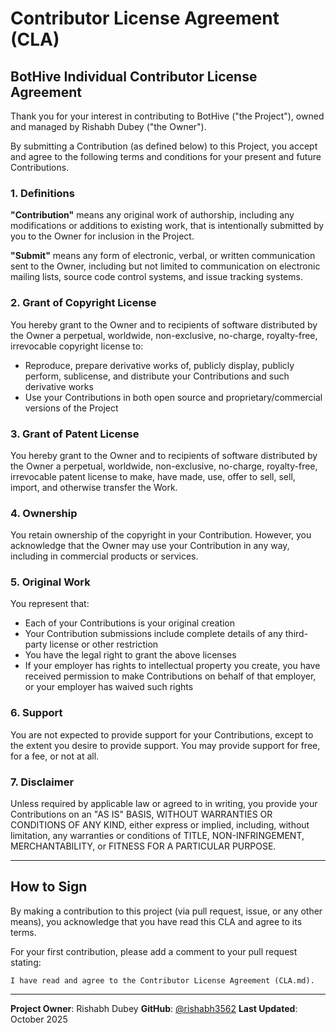 # Contributor License Agreement (CLA)

## BotHive Individual Contributor License Agreement

Thank you for your interest in contributing to BotHive ("the Project"), owned and managed by Rishabh Dubey ("the Owner").

By submitting a Contribution (as defined below) to this Project, you accept and agree to the following terms and conditions for your present and future Contributions.

### 1. Definitions

**"Contribution"** means any original work of authorship, including any modifications or additions to existing work, that is intentionally submitted by you to the Owner for inclusion in the Project.

**"Submit"** means any form of electronic, verbal, or written communication sent to the Owner, including but not limited to communication on electronic mailing lists, source code control systems, and issue tracking systems.

### 2. Grant of Copyright License

You hereby grant to the Owner and to recipients of software distributed by the Owner a perpetual, worldwide, non-exclusive, no-charge, royalty-free, irrevocable copyright license to:

- Reproduce, prepare derivative works of, publicly display, publicly perform, sublicense, and distribute your Contributions and such derivative works
- Use your Contributions in both open source and proprietary/commercial versions of the Project

### 3. Grant of Patent License

You hereby grant to the Owner and to recipients of software distributed by the Owner a perpetual, worldwide, non-exclusive, no-charge, royalty-free, irrevocable patent license to make, have made, use, offer to sell, sell, import, and otherwise transfer the Work.

### 4. Ownership

You retain ownership of the copyright in your Contribution. However, you acknowledge that the Owner may use your Contribution in any way, including in commercial products or services.

### 5. Original Work

You represent that:

- Each of your Contributions is your original creation
- Your Contribution submissions include complete details of any third-party license or other restriction
- You have the legal right to grant the above licenses
- If your employer has rights to intellectual property you create, you have received permission to make Contributions on behalf of that employer, or your employer has waived such rights

### 6. Support

You are not expected to provide support for your Contributions, except to the extent you desire to provide support. You may provide support for free, for a fee, or not at all.

### 7. Disclaimer

Unless required by applicable law or agreed to in writing, you provide your Contributions on an "AS IS" BASIS, WITHOUT WARRANTIES OR CONDITIONS OF ANY KIND, either express or implied, including, without limitation, any warranties or conditions of TITLE, NON-INFRINGEMENT, MERCHANTABILITY, or FITNESS FOR A PARTICULAR PURPOSE.

---

## How to Sign

By making a contribution to this project (via pull request, issue, or any other means), you acknowledge that you have read this CLA and agree to its terms.

For your first contribution, please add a comment to your pull request stating:

```
I have read and agree to the Contributor License Agreement (CLA.md).
```

---

**Project Owner**: Rishabh Dubey
**GitHub**: [@rishabh3562](https://github.com/rishabh3562)
**Last Updated**: October 2025
